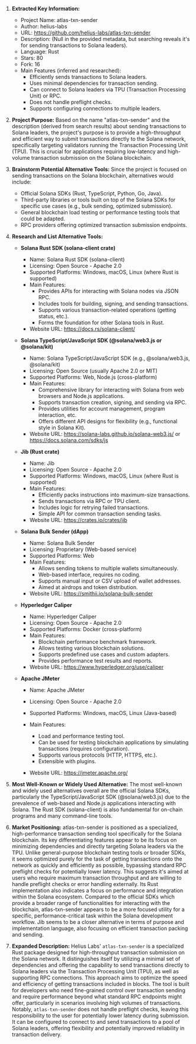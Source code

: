 1.  **Extracted Key Information:**
    *   Project Name: atlas-txn-sender
    *   Author: helius-labs
    *   URL: https://github.com/helius-labs/atlas-txn-sender
    *   Description: (Null in the provided metadata, but searching reveals it's for sending transactions to Solana leaders).
    *   Language: Rust
    *   Stars: 80
    *   Fork: 16
    *   Main Features (inferred and researched):
        *   Efficiently sends transactions to Solana leaders.
        *   Uses minimal dependencies for transaction sending.
        *   Can connect to Solana leaders via TPU (Transaction Processing Unit) or RPC.
        *   Does not handle preflight checks.
        *   Supports configuring connections to multiple leaders.

2.  **Project Purpose:**
    Based on the name "atlas-txn-sender" and the description (derived from search results) about sending transactions to Solana leaders, the project's purpose is to provide a high-throughput and efficient way to submit transactions directly to the Solana network, specifically targeting validators running the Transaction Processing Unit (TPU). This is crucial for applications requiring low-latency and high-volume transaction submission on the Solana blockchain.

3.  **Brainstorm Potential Alternative Tools:**
    Since the project is focused on sending transactions on the Solana blockchain, alternatives would include:
    *   Official Solana SDKs (Rust, TypeScript, Python, Go, Java).
    *   Third-party libraries or tools built on top of the Solana SDKs for specific use cases (e.g., bulk sending, optimized submission).
    *   General blockchain load testing or performance testing tools that could be adapted.
    *   RPC providers offering optimized transaction submission endpoints.

4.  **Research and List Alternative Tools:**

    *   **Solana Rust SDK (solana-client crate)**
        *   Name: Solana Rust SDK (solana-client)
        *   Licensing: Open Source - Apache 2.0
        *   Supported Platforms: Windows, macOS, Linux (where Rust is supported)
        *   Main Features:
            *   Provides APIs for interacting with Solana nodes via JSON RPC.
            *   Includes tools for building, signing, and sending transactions.
            *   Supports various transaction-related operations (getting status, etc.).
            *   Forms the foundation for other Solana tools in Rust.
        *   Website URL: https://docs.rs/solana-client/

    *   **Solana TypeScript/JavaScript SDK (@solana/web3.js or @solana/kit)**
        *   Name: Solana TypeScript/JavaScript SDK (e.g., @solana/web3.js, @solana/kit)
        *   Licensing: Open Source (usually Apache 2.0 or MIT)
        *   Supported Platforms: Web, Node.js (cross-platform)
        *   Main Features:
            *   Comprehensive library for interacting with Solana from web browsers and Node.js applications.
            *   Supports transaction creation, signing, and sending via RPC.
            *   Provides utilities for account management, program interaction, etc.
            *   Offers different API designs for flexibility (e.g., functional style in Solana Kit).
        *   Website URL: https://solana-labs.github.io/solana-web3.js/ or https://docs.solana.com/sdks/js

    *   **Jib (Rust crate)**
        *   Name: Jib
        *   Licensing: Open Source - Apache 2.0
        *   Supported Platforms: Windows, macOS, Linux (where Rust is supported)
        *   Main Features:
            *   Efficiently packs instructions into maximum-size transactions.
            *   Sends transactions via RPC or TPU client.
            *   Includes logic for retrying failed transactions.
            *   Simple API for common transaction sending tasks.
        *   Website URL: https://crates.io/crates/jib

    *   **Solana Bulk Sender (dApp)**
        *   Name: Solana Bulk Sender
        *   Licensing: Proprietary (Web-based service)
        *   Supported Platforms: Web
        *   Main Features:
            *   Allows sending tokens to multiple wallets simultaneously.
            *   Web-based interface, requires no coding.
            *   Supports manual input or CSV upload of wallet addresses.
            *   Aimed at airdrops and token distribution.
        *   Website URL: https://smithii.io/solana-bulk-sender

    *   **Hyperledger Caliper**
        *   Name: Hyperledger Caliper
        *   Licensing: Open Source - Apache 2.0
        *   Supported Platforms: Docker (cross-platform)
        *   Main Features:
            *   Blockchain performance benchmark framework.
            *   Allows testing various blockchain solutions.
            *   Supports predefined use cases and custom adapters.
            *   Provides performance test results and reports.
        *   Website URL: https://www.hyperledger.org/use/caliper

    *   **Apache JMeter**
        *   Name: Apache JMeter
        *   Licensing: Open Source - Apache 2.0
        *   Supported Platforms: Windows, macOS, Linux (Java-based)
        *   Main Features:
            *   Load and performance testing tool.
            *   Can be used for testing blockchain applications by simulating transactions (requires configuration).
            *   Supports various protocols (HTTP, HTTPS, etc.).
            *   Extensible with plugins.

        *   Website URL: https://jmeter.apache.org/

5.  **Most Well-Known or Widely Used Alternative:**
    The most well-known and widely used alternatives overall are the official Solana SDKs, particularly the TypeScript/JavaScript SDK (@solana/web3.js) due to the prevalence of web-based and Node.js applications interacting with Solana. The Rust SDK (solana-client) is also fundamental for on-chain programs and many command-line tools.

6.  **Market Positioning:**
    atlas-txn-sender is positioned as a specialized, high-performance transaction sending tool specifically for the Solana blockchain. Its key differentiating features appear to be its focus on minimizing dependencies and directly targeting Solana leaders via the TPU. Unlike general-purpose blockchain testing tools or broader SDKs, it seems optimized purely for the task of getting transactions onto the network as quickly and efficiently as possible, bypassing standard RPC preflight checks for potentially lower latency. This suggests it's aimed at users who require maximum transaction throughput and are willing to handle preflight checks or error handling externally. Its Rust implementation also indicates a focus on performance and integration within the Solana ecosystem. Compared to the official SDKs which provide a broader range of functionalities for interacting with the blockchain, atlas-txn-sender appears to be a more focused utility for a specific, performance-critical task within the Solana development workflow. Jib seems to be a closer alternative in terms of purpose and implementation language, also focusing on efficient transaction packing and sending.

7.  **Expanded Description:**
    Helius Labs' `atlas-txn-sender` is a specialized Rust package designed for high-throughput transaction submission on the Solana network. It distinguishes itself by utilizing a minimal set of dependencies and offering the capability to send transactions directly to Solana leaders via the Transaction Processing Unit (TPU), as well as supporting RPC connections. This approach aims to optimize the speed and efficiency of getting transactions included in blocks. The tool is built for developers who need fine-grained control over transaction sending and require performance beyond what standard RPC endpoints might offer, particularly in scenarios involving high volumes of transactions. Notably, `atlas-txn-sender` does not handle preflight checks, leaving this responsibility to the user for potentially lower latency during submission. It can be configured to connect to and send transactions to a pool of Solana leaders, offering flexibility and potentially improved reliability in transaction delivery.
